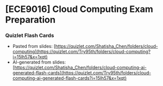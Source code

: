 # [ECE9016] Cloud Computing Exam Preparation 

### Quizlet Flash Cards
- Pasted from slides: [https://quizlet.com/Shatisha_Chen/folders/cloud-computing](https://quizlet.com/Try95th/folders/cloud-computing?i=15lh57&x=1xqt)
- AI-generated from slides: [https://quizlet.com/Shatisha_Chen/folders/cloud-computing-ai-generated-flash-cards](https://quizlet.com/Try95th/folders/cloud-computing-ai-generated-flash-cards?i=15lh57&x=1xqt)
